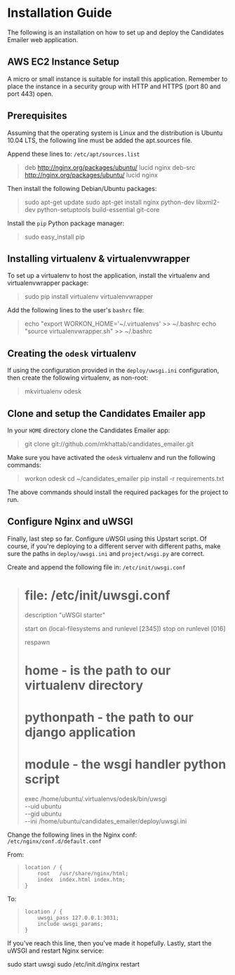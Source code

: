Installation Guide
==================

The following is an installation on how to set up and deploy the
Candidates Emailer web application.

AWS EC2 Instance Setup
----------------------

A micro or small instance is suitable for install this
application. Remember to place the instance in a security group with
HTTP and HTTPS (port 80 and port 443) open.


Prerequisites
-------------

Assuming that the operating system is Linux and the distribution is
Ubuntu 10.04 LTS, the following line must be added the apt.sources
file.

Append these lines to: `/etc/apt/sources.list`

> deb http://nginx.org/packages/ubuntu/ lucid nginx
> deb-src http://nginx.org/packages/ubuntu/ lucid nginx

Then install the following Debian/Ubuntu packages:

> sudo apt-get update
> sudo apt-get install nginx python-dev libxml2-dev python-setuptools
> build-essential git-core

Install the `pip` Python package manager:

> sudo easy_install pip


Installing virtualenv & virtualenvwrapper
-----------------------------------------

To set up a virtualenv to host the application, install the virtualenv
and virtualenvwrapper package:

> sudo pip install virtualenv virtualenvwrapper

Add the following lines to the user's `bashrc` file:

> echo "export WORKON_HOME='~/.virtualenvs' >> ~/.bashrc
> echo "source virtualenvwrapper.sh" >> ~/.bashrc


Creating the `odesk` virtualenv
-------------------------------

If using the configuration provided in the `deploy/uwsgi.ini`
configuration, then create the following virtualenv, as non-root:

> mkvirtualenv odesk


Clone and setup the Candidates Emailer app
------------------------------------------

In your `HOME` directory clone the Candidates Emailer app:

> git clone git://github.com/mkhattab/candidates_emailer.git


Make sure you have activated the `odesk` virtualenv and run the
following commands:

> workon odesk
> cd ~/candidates_emailer
> pip install -r requirements.txt


The above commands should install the required packages for the
project to run.


Configure Nginx and uWSGI
-------------------------

Finally, last step so far. Configure uWSGI using this Upstart
script. Of course, if you're deploying to a different server with
different paths, make sure the paths in `deploy/uwsgi.ini` and
`project/wsgi.py` are correct.


Create and append the following file in: `/etc/init/uwsgi.conf`

> # file: /etc/init/uwsgi.conf
> description "uWSGI starter"
> 
> start on (local-filesystems and runlevel [2345])
> stop on runlevel [016]
> 
> respawn
> 
> # home - is the path to our virtualenv directory
> # pythonpath - the path to our django application
> # module - the wsgi handler python script
> 
> exec /home/ubuntu/.virtualenvs/odesk/bin/uwsgi \
> --uid ubuntu \
> --gid ubuntu \
> --ini /home/ubuntu/candidates_emailer/deploy/uwsgi.ini

Change the following lines in the Nginx conf:
`/etc/nginx/conf.d/default.conf`

From:

>     location / {
>         root   /usr/share/nginx/html;
>         index  index.html index.htm;
>     }


To:

>     location / {
>         uwsgi_pass 127.0.0.1:3031;
>         include uwsgi_params;
>     }


If you've reach this line, then you've made it hopefully. Lastly,
start the uWSGI and restart Nginx service:

sudo start uwsgi
sudo /etc/init.d/nginx restart


